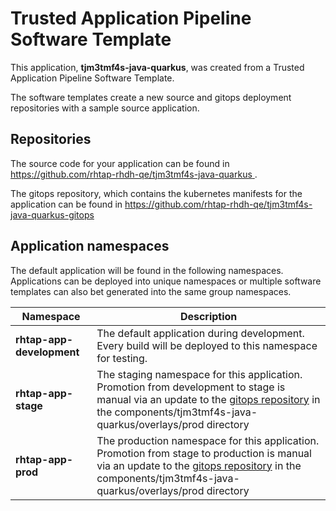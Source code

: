 # Trusted Application Pipeline Software Template

This application, **tjm3tmf4s-java-quarkus**, was created from a Trusted Application Pipeline Software Template.

The software templates create a new source and gitops deployment repositories with a sample source application. 

## Repositories

The source code for your application can be found in [https://github.com/rhtap-rhdh-qe/tjm3tmf4s-java-quarkus ](https://github.com/rhtap-rhdh-qe/tjm3tmf4s-java-quarkus ).
 
The gitops repository, which contains the kubernetes manifests for the application can be found in 
[https://github.com/rhtap-rhdh-qe/tjm3tmf4s-java-quarkus-gitops ](https://github.com/rhtap-rhdh-qe/tjm3tmf4s-java-quarkus-gitops ) 

## Application namespaces 

The default application will be found in the following namespaces. Applications can be deployed into unique namespaces or multiple software templates can also bet generated into the same group namespaces.  

|  Namespace   |  Description   |  
| -------- | -------- |   
| **rhtap-app-development** | The default application during development. Every build will be deployed to this namespace for testing. | 
| **rhtap-app-stage** | The staging namespace for this application. Promotion from development to stage is manual via an update to the [gitops repository](https://github.com/rhtap-rhdh-qe/tjm3tmf4s-java-quarkus-gitops ) in the components/tjm3tmf4s-java-quarkus/overlays/prod directory |  
| **rhtap-app-prod** | The production namespace for this application. Promotion from stage to production is manual via an update to the [gitops repository](https://github.com/rhtap-rhdh-qe/tjm3tmf4s-java-quarkus-gitops ) in the components/tjm3tmf4s-java-quarkus/overlays/prod directory | 